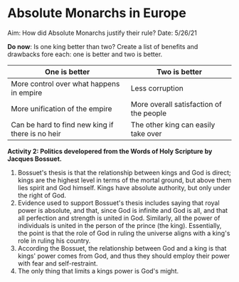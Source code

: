 # Absolute Monarchs in Europe
Aim: How did Absolute Monarchs justify their rule? 
Date: 5/26/21

**Do now**: Is one king better than two? Create a list of benefits and drawbacks fore each: one is better and two is better. 

|One is better|Two is better|
--- | --- |
|More control over what happens in empire|Less corruption 
|More unification of the empire|More overall satisfaction of the people
|Can be hard to find new king if there is no heir| The other king can easily take over

**Activity 2: Politics developered from the Words of Holy Scripture by Jacques Bossuet.**
1. Bossuet's thesis is that the relationship between kings and God is direct; kings are the highest level in terms of the mortal ground, but above them lies spirit and God himself. Kings have absolute authority, but only under the right of God. 
2. Evidence used to support Bossuet's thesis includes saying that royal power is absolute, and that, since God is infinite and God is all, and that all perfection and strength is united in God. Similarly, all the power of individuals is united in the person of the prince (the king). Essentially, the point is that the role of God in ruling the universe aligns with a king's role in ruling his country. 
3. According the Bossuet, the relationship between God and a king is that kings' power comes from God, and thus they should employ their power with fear and self-restraint. 
4. The only thing that limits a kings power is God's might. 